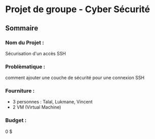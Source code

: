 <!---
TODO: 
- Redaction
 - Utilisation de titres (#), sous-titres (##) ou sous-sous-titres (###, etc.)
 - Merci de tout écrire en français pour eviter les erreurs d'incompréhension.
 - Ecrire le code ou les commandes utilisées directement sur le fichier sans prendre de photos d'écran
 - Spécifier aussi le langage si possible comme par ex.: ```py "le code" ```

- Procédure
 - Nous utiliserons Google authenticator pour implémenter la couche de sécurité
 - Vincent rédigera le PPT et le markdown.
 - Lukmane et vincent pourra setup une MV client et une MV serveur pour la connection SSH
 - Talal fera en sorte de setup la A2F sur la machine server.
 - Nous ferons en sorte que nous pouvons désactiver l'autentification a 2 facteurs.
--->

# Projet de groupe - Cyber Sécurité 

## Sommaire

### Nom du Projet : 
Sécurisation d'un accès SSH

### Problèmatique : 
comment ajouter une couche de sécurité pour une connexion SSH 

### Fourniture : 
- 3 personnes : Talal, Lukmane, Vincent
- 2 VM (Virtual Machine)

### Budget : 
0 $





